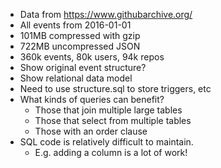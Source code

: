 - Data from https://www.githubarchive.org/
- All events from 2016-01-01
- 101MB compressed with gzip
- 722MB uncompressed JSON
- 360k events, 80k users, 94k repos
- Show original event structure?
- Show relational data model
- Need to use structure.sql to store triggers, etc
- What kinds of queries can benefit?
  - Those that join multiple large tables
  - Those that select from multiple tables
  - Those with an order clause
- SQL code is relatively difficult to maintain.
  - E.g. adding a column is a lot of work!
